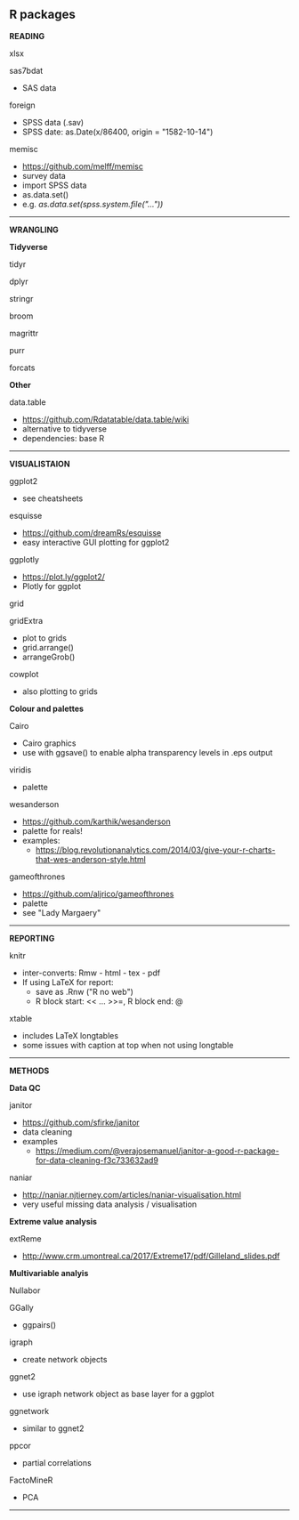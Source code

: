 R packages
---


**READING**  

xlsx

sas7bdat
- SAS data

foreign  
- SPSS data (.sav)
- SPSS date: as.Date(x/86400, origin = "1582-10-14")

memisc
- https://github.com/melff/memisc
- survey data
- import SPSS data
- as.data.set() 
- e.g. *as.data.set(spss.system.file("..."))*


---




**WRANGLING**  

**Tidyverse**

tidyr

dplyr

stringr

broom

magrittr

purr

forcats


**Other**

data.table
- https://github.com/Rdatatable/data.table/wiki
- alternative to tidyverse
- dependencies: base R


---




**VISUALISTAION**  

ggplot2
- see cheatsheets

esquisse
- https://github.com/dreamRs/esquisse
- easy interactive GUI plotting for ggplot2

ggplotly
- https://plot.ly/ggplot2/
- Plotly for ggplot


grid

gridExtra
- plot to grids  
- grid.arrange()
- arrangeGrob()

cowplot
- also plotting to grids

**Colour and palettes**

Cairo
- Cairo graphics
- use with ggsave() to enable alpha transparency levels in .eps output

viridis
- palette

wesanderson
- https://github.com/karthik/wesanderson
- palette for reals!
- examples:  
    * https://blog.revolutionanalytics.com/2014/03/give-your-r-charts-that-wes-anderson-style.html

gameofthrones
- https://github.com/aljrico/gameofthrones
- palette
- see "Lady Margaery"


---




**REPORTING**  

knitr
- inter-converts: Rmw - html - tex - pdf
- If using LaTeX for report: 
    * save as .Rnw ("R no web")
    * R block start: << ... >>=, R block end: @ 

xtable
- includes LaTeX longtables  
- some issues with caption at top when not using longtable


---




**METHODS**

**Data QC**  

janitor
- https://github.com/sfirke/janitor
- data cleaning
- examples
    * https://medium.com/@verajosemanuel/janitor-a-good-r-package-for-data-cleaning-f3c733632ad9


naniar  
- http://naniar.njtierney.com/articles/naniar-visualisation.html
- very useful missing data analysis / visualisation

**Extreme value analysis**

extReme
 - http://www.crm.umontreal.ca/2017/Extreme17/pdf/Gilleland_slides.pdf

**Multivariable analyis**

Nullabor

GGally
- ggpairs()

igraph
- create network objects

ggnet2
- use igraph network object as base layer for a ggplot

ggnetwork
- similar to ggnet2

ppcor  
- partial correlations

FactoMineR 
- PCA

---